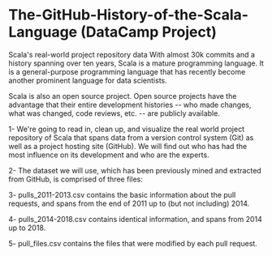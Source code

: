 # The-GitHub-History-of-the-Scala-Language (DataCamp Project)

Scala's real-world project repository data
With almost 30k commits and a history spanning over ten years, Scala is a mature programming language. It is a general-purpose programming language that has recently become another prominent language for data scientists.

Scala is also an open source project. Open source projects have the advantage that their entire development histories -- who made changes, what was changed, code reviews, etc. -- are publicly available.

1- We're going to read in, clean up, and visualize the real world project repository of Scala that spans data from a version control system (Git) as well as a project hosting site (GitHub). We will find out who has had the most influence on its development and who are the experts.

2- The dataset we will use, which has been previously mined and extracted from GitHub, is comprised of three files:

3- pulls_2011-2013.csv contains the basic information about the pull requests, and spans from the end of 2011 up to (but not including) 2014.

4- pulls_2014-2018.csv contains identical information, and spans from 2014 up to 2018.

5- pull_files.csv contains the files that were modified by each pull request.
